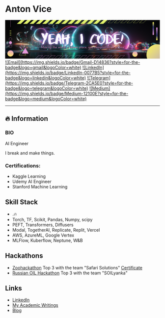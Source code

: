 # Anton Vice
<img src="https://github.com/antonvice/antonvice/blob/main/Game%20Streamer.png?raw=true" alt="yeahicode">
<a href="mailto:anton96vice@gmail.com">![Email](https://img.shields.io/badge/Gmail-D14836?style=for-the-badge&logo=gmail&logoColor=white)</a> 
<a href="https://linkedin.com/in/anton96vice">![LinkedIn](https://img.shields.io/badge/LinkedIn-0077B5?style=for-the-badge&logo=linkedin&logoColor=white)</a> 
<a href="https://t.me/nucradkillsrats">![Telegram](https://img.shields.io/badge/Telegram-2CA5E0?style=for-the-badge&logo=telegram&logoColor=white)</a> 
<a href="https://medium.com/@AI_Whisperer">![Medium](https://img.shields.io/badge/Medium-12100E?style=for-the-badge&logo=medium&logoColor=white)</a> 


---

## 🔥 Information

### BIO
AI Engineer

I break and make things. 

### Certifications:
* Kaggle Learning
* Udemy AI Engineer
* Stanford Machine Learning

## Skill Stack
* .🔥
* Torch, TF, Scikit, Pandas, Numpy, scipy
* PEFT, Transformers, Diffusers
* Modal, TogetherAI, Replicate, Replit, Vercel
* AWS, AzureML, Google Vertex
* MLFlow, Kuberflow, Neptune, W&B


## Hackathons
* [Zoohackathon](https://zoohackathon-2020-europe.devpost.com/) Top 3 with the team "Safari Solutions" [Certificate](https://github.com/anton96vice/Portfolio/blob/main/imgs/Anton%20Vice.pdf)
* [Russian OIL Hackathon](https://vk.com/onlinehackathon) Top 3 with the team "SOILyanka"


## Links
- [LinkedIn](https://www.linkedin.com/in/anton-vice-89563a180/)
- [My Academic Writings](https://www.linkedin.com/in/anton96vice/detail/recent-activity/posts/)
- [Blog](https://www.medium.com/@AI_Whisperer)
